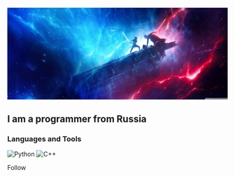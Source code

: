 ![Header](https://github.com/MrTesh/MrTesh/blob/main/assets/3431360.jpg)

## I am a programmer from Russia 

### Languages and Tools
![Python](https://img.shields.io/badge/-Python-090D28?style=for-the-badge&logo=python&logoColor=43DFF7)
![C++](https://img.shields.io/badge/-C++-090D28?style=for-the-badge&logo=c++&logoColor=0065D9)

Follow 

